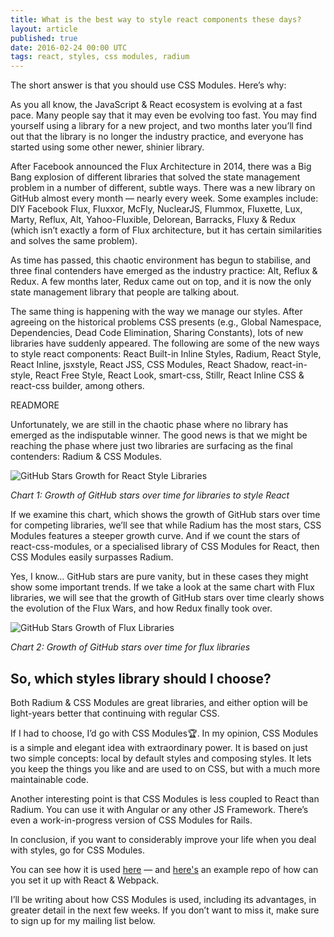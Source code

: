 ```yaml
---
title: What is the best way to style react components these days?
layout: article
published: true
date: 2016-02-24 00:00 UTC
tags: react, styles, css modules, radium
---
```

The short answer is that you should use CSS Modules. Here’s why:

As you all know, the JavaScript & React ecosystem is evolving at a fast pace.
Many people say that it may even be evolving too fast. You may find yourself
using a library for a new project, and two months later you’ll find out that the
library is no longer the industry practice, and everyone has started using some
other newer, shinier library.

After Facebook announced the Flux Architecture in 2014, there was a Big Bang
explosion of different libraries that solved the state management problem in a
number of different, subtle ways. There was a new library on GitHub almost every
month — nearly every week. Some examples include: DIY Facebook Flux, Fluxxor,
McFly, NuclearJS, Flummox, Fluxette, Lux, Marty, Reflux, Alt, Yahoo-Fluxible,
Delorean, Barracks, Fluxy & Redux (which isn’t exactly a form of Flux
architecture, but it has certain similarities and solves the same problem).

As time has passed, this chaotic environment has begun to stabilise, and three
final contenders have emerged as the industry practice: Alt, Reflux & Redux. A
few months later, Redux came out on top, and it is now the only state management
library that people are talking about.

The same thing is happening with the way we manage our styles. After agreeing on
the historical problems CSS presents (e.g., Global Namespace, Dependencies, Dead
Code Elimination, Sharing Constants), lots of new libraries have suddenly
appeared. The following are some of the new ways to style react components:
React Built-in Inline Styles, Radium, React Style, React Inline, jsxstyle, React
JSS, CSS Modules, React Shadow, react-in-style, React Free Style, React Look,
smart-css, Stillr, React Inline CSS & react-css builder, among others.

READMORE

Unfortunately, we are still in the chaotic phase where no library has emerged as
the indisputable winner. The good news is that we might be reaching the phase
where just two libraries are surfacing as the final contenders: Radium & CSS
Modules.

![GitHub Stars Growth for React Style
Libraries](http://jgnatch-dropshare.s3.amazonaws.com/Screen-Shot-2016-02-24-16-18-36.png)

*Chart 1: Growth of GitHub stars over time for libraries to style React*

If we examine this chart, which shows the growth of GitHub stars over time for
competing libraries, we’ll see that while Radium has the most stars, CSS Modules
features a steeper growth curve. And if we count the stars of react-css-modules,
or a specialised library of CSS Modules for React, then CSS Modules easily
surpasses Radium.

Yes, I know… GitHub stars are pure vanity, but in these cases they might show
some important trends. If we take a look at the same chart with Flux libraries,
we will see that the growth of GitHub stars over time clearly shows the
evolution of the Flux Wars, and how Redux finally took over.

![GitHub Stars Growth of Flux
Libraries](/images/flux-growth-comparison.png)

*Chart 2: Growth of GitHub stars over time for flux libraries*

## So, which styles library should I choose?
Both Radium & CSS Modules are great libraries, and either option will be
light-years better that continuing with regular CSS.

If I had to choose, I’d go with CSS Modules🏆. In my opinion, CSS Modules is a
simple and elegant idea with extraordinary power. It is based on just two simple
concepts: local by default styles and composing styles. It lets you keep the
things you like and are used to on CSS, but with a much more maintainable code.

Another interesting point is that CSS Modules is less coupled to React than
Radium. You can use it with Angular or any other JS Framework. There’s even a
work-in-progress version of CSS Modules for Rails.

In conclusion, if you want to considerably improve your life when you deal with
styles, go for CSS Modules.

You can see how it is used [here](https://github.com/css-modules/css-modules) — and [here's](https://github.com/css-modules/webpack-demo) an example repo of how can you set
it up with React & Webpack.

I’ll be writing about how CSS Modules is used, including its advantages, in
greater detail in the next few weeks. If you don’t want to miss it, make sure to
sign up for my mailing list below.
